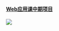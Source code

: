 #### [Web应用课中期项目](https://www.acwing.com/activity/content/1150/)


![](https://cdn.acwing.com/media/article/image/2022/04/20/1_a2b760b9c0-微信截图_20220420162643.png)

